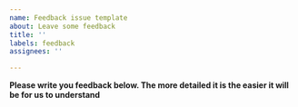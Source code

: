 ```yaml
---
name: Feedback issue template
about: Leave some feedback
title: ''
labels: feedback
assignees: ''

---
```


<!-- Thanks for stopping by. Got some feedback? Please write it up below. -->

__Please write you feedback below. The more detailed it is the easier it will be for us to understand__
